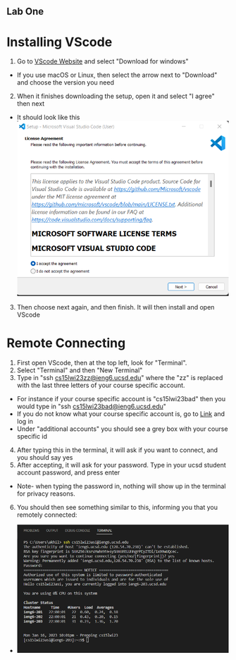 ## Lab One

# Installing VScode
1. Go to [VScode Website](https://code.visualstudio.com/) and select "Download for windows"
* If you use macOS or Linux, then select the arrow next to "Download" and choose the version you need
2. When it finishes downloading the setup, open it and select "I agree" then next
* It should look like this ![Image](agrement.png)
3. Then choose next again, and then finish. It will then install and open VScode

# Remote Connecting
1. First open VScode, then at the top left, look for "Terminal". 
2. Select "Terminal" and then "New Terminal"
3. Type in "ssh cs15lwi23zz@ieng6.ucsd.edu" where the "zz" is replaced with the last three letters of your course specific account.
* For instance if your course specific account is "cs15lwi23bad" then you would type in "ssh cs15lwi23bad@ieng6.ucsd.edu"
* If you do not know what your course specific account is, go to [Link](https://sdacs.ucsd.edu/~icc/index.php) and log in
* Under "additional accounts" you should see a grey box with your course specific id
4. After typing this in the terminal, it will ask if you want to connect, and you should say yes
5. After accepting, it will ask for your password. Type in your ucsd student account password, and press enter
* Note- when typing the password in, nothing will show up in the terminal for privacy reasons.
6. You should then see something similar to this, informing you that you remotely connected:
* ![Image](connected.png)
